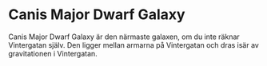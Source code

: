 # Canis Major Dwarf Galaxy

Canis Major Dwarf Galaxy är den närmaste galaxen, om du inte räknar Vintergatan
själv. Den ligger mellan armarna på Vintergatan och dras isär av gravitationen i
Vintergatan.
